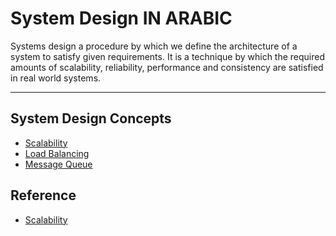 # System Design IN ARABIC
Systems design a procedure by which we define the architecture of a system to satisfy given requirements. It is a technique by which the required amounts of scalability, reliability, performance and consistency are satisfied in real world systems.

-----------------------------------------------------------------------------------------------------------------------------------------------------------------
## System Design Concepts
- [Scalability](https://www.linkedin.com/posts/ahmed-atya-0635531a3_systemdesignconcepts-systemdesignconcetps-activity-6855560514760671232--je8)
- [Load Balancing](https://www.linkedin.com/posts/ahmed-atya-0635531a3_systemdesignconcepts-systemdesignconcetps-activity-6855973722449416192-XsdA)
- [Message Queue](https://www.linkedin.com/posts/ahmed-atya-0635531a3_systemdesignconcepts-systemdesignconcetps-activity-6858317038394343424-6OC_)



## Reference 
* [Scalability](https://medium.com/baseds/scalability-growing-a-system-in-different-directions-ae16469c4cb3)

